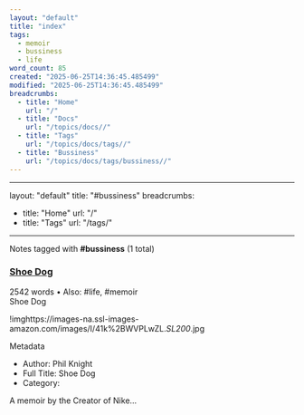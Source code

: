 ```yaml
---
layout: "default"
title: "index"
tags:
  - memoir
  - bussiness
  - life
word_count: 85
created: "2025-06-25T14:36:45.485499"
modified: "2025-06-25T14:36:45.485499"
breadcrumbs:
  - title: "Home"
    url: "/"
  - title: "Docs"
    url: "/topics/docs//"
  - title: "Tags"
    url: "/topics/docs/tags//"
  - title: "Bussiness"
    url: "/topics/docs/tags/bussiness//"
---
```

---
layout: "default"
title: "#bussiness"
breadcrumbs:
  - title: "Home"
    url: "/"
  - title: "Tags"
    url: "/tags/"
---
Notes tagged with **#bussiness** (1 total)

<div class="note-grid">

<div class="note-card">
    <h3><a href="highlights/books/shoe-dog/">Shoe Dog</a></h3>
    <div class="note-meta">
        2542 words
        • Also: #life, #memoir
    </div>
    <div class="note-excerpt">Shoe Dog

!imghttps://images-na.ssl-images-amazon.com/images/I/41k%2BWVPLwZL._SL200_.jpg

 Metadata

- Author: Phil Knight
- Full Title: Shoe Dog
- Category: 

A memoir by the Creator of Nike...</div>
</div>
</div>